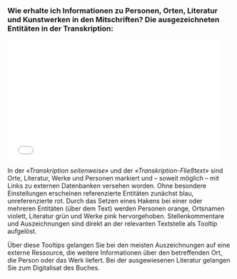 ### Wie erhalte ich Informationen zu Personen, Orten, Literatur und Kunstwerken in den Mitschriften? Die ausgezeichneten Entitäten in der Transkription:

<iframe width="480" height="270" src="//www.youtube-nocookie.com/embed/iyHBtjJ9l7M?rel=0&start=248&end=290" frameborder="0" allowfullscreen="" /></iframe>


In der *«Transkription seitenweise»* und der *«Transkription-Fließtext»*
sind Orte, Literatur, Werke und Personen markiert und – soweit möglich –
mit Links zu externen Datenbanken versehen worden. Ohne besondere
Einstellungen erscheinen referenzierte Entitäten zunächst blau,
unreferenzierte rot. Durch das Setzen eines Hakens bei einer oder
mehreren Entitäten (über dem Text) werden Personen orange, Ortsnamen
violett, Literatur grün und Werke pink hervorgehoben. Stellenkommentare
und Auszeichnungen sind direkt an der relevanten Textstelle als Tooltip
aufgelöst.

Über diese Tooltips gelangen Sie bei den meisten Auszeichnungen auf eine
externe Ressource, die weitere Informationen über den betreffenden Ort,
die Person oder das Werk liefert. Bei der ausgewiesenen Literatur
gelangen Sie zum Digitalisat des Buches.
